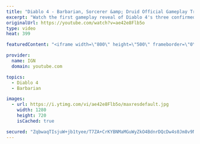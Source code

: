 ```yaml
---
title: "Diablo 4 - Barbarian, Sorcerer &amp; Druid Official Gameplay Trailer | Blizzcon 2019"
excerpt: "Watch the first gameplay reveal of Diablo 4's three confirmed classes: The Barbarian, the Sorcerer, and the Druid. #ign."
originalUrl: https://youtube.com/watch?v=ae42e8Flb5o
type: video
heat: 399

featuredContent: "<iframe width=\"800\" height=\"500\" frameborder=\"0\" src=\"https://www.youtube.com/embed/ae42e8Flb5o\" allow=\"accelerometer; autoplay; encrypted-media; gyroscope; picture-in-picture\" allowfullscreen></iframe>"

provider:
  name: IGN
  domain: youtube.com

topics:
  - Diablo 4
  - Barbarian

images:
  - url: https://i.ytimg.com/vi/ae42e8Flb5o/maxresdefault.jpg
    width: 1280
    height: 720
    isCached: true

secured: "ZqbwaqTIsjuW+jb1tyee/T7ZA+CrKYBNMaMGuWyZkO4BdnrDQcDw4s0Jm8v9NS802AqAReSHGG0Tn2gL/Ncrm8BH03MTT1kS8WWcaX7cbzKaiJ8JCblLW8We/GAf12OYThdrc7yiUMAr/tmO83lU4k28t7nbjjwWwrpL4glsqpC27zxTVaRNVJTdSLXoNozT/QHSv0S3au4awmMUQ8W4tFn4wrU5gmARjQ+h+385sGej9x7XZ/K7VZ2jBBlbur01+Fkv7PARpzDyKK7EHgjLSrkAMk3xzoggiqH0ud4+E+cvf6Dm3sImnHhuR5DeFKTDzYI5pd6JHrHd9PWrzj4xH8Yc7n7hRdJYZaiLZ1f0zu2myI06QBFyzS2vsnP1i4o2AxeFFKp1udlo07PSF3oZfw==;h/EnyCq73SeKfkCHokvA8A=="
---
```


